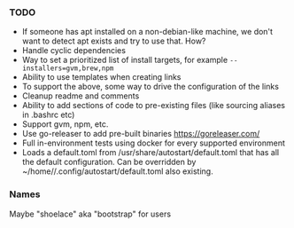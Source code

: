 ### TODO
* If someone has apt installed on a non-debian-like machine, we don't want to detect apt exists and try to use that. How?
* Handle cyclic dependencies
* Way to set a prioritized list of install targets, for example `--installers=gvm,brew,npm`
* Ability to use templates when creating links
* To support the above, some way to drive the configuration of the links
* Cleanup readme and comments
* Ability to add sections of code to pre-existing files (like sourcing aliases in .bashrc etc)
* Support gvm, npm, etc.
* Use go-releaser to add pre-built binaries https://goreleaser.com/
* Full in-environment tests using docker for every supported environment
* Loads a default.toml from /usr/share/autostart/default.toml that has all the default configuration. Can be overridden by ~/home/<user>/.config/autostart/default.toml also existing.

### Names
Maybe "shoelace" aka "bootstrap" for users